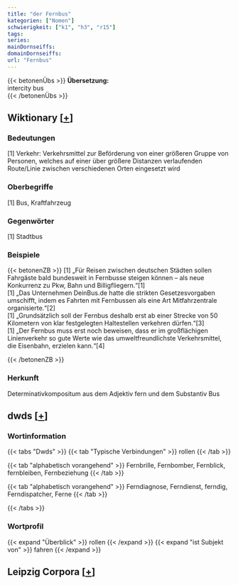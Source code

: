 ```yaml
---
title: "der Fernbus"
kategorien: ["Nomen"]
schwierigkeit: ["k1", "h3", "r15"]
tags:
series:
mainDornseiffs:
domainDornseiffs:
url: "Fernbus"
---
```


{{< betonenÜbs >}}
**Übersetzung:**  
intercity bus  
{{< /betonenÜbs >}}

## Wiktionary [[+](https://de.wiktionary.org/wiki/Fernbus)]

### Bedeutungen
[1] Verkehr: Verkehrsmittel zur Beförderung von einer größeren Gruppe von Personen, welches auf einer über größere Distanzen verlaufenden Route/Linie zwischen verschiedenen Orten eingesetzt wird  

### Oberbegriffe
[1] Bus, Kraftfahrzeug  

### Gegenwörter
[1] Stadtbus  

### Beispiele
{{< betonenZB >}}
[1] „Für Reisen zwischen deutschen Städten sollen Fahrgäste bald bundesweit in Fernbusse steigen können – als neue Konkurrenz zu Pkw, Bahn und Billigfliegern.“[1]  
[1] „Das Unternehmen DeinBus.de hatte die strikten Gesetzesvorgaben umschifft, indem es Fahrten mit Fernbussen als eine Art Mitfahrzentrale organisierte.“[2]  
[1] „Grundsätzlich soll der Fernbus deshalb erst ab einer Strecke von 50 Kilometern von klar festgelegten Haltestellen verkehren dürfen.“[3]  
[1] „Der Fernbus muss erst noch beweisen, dass er im großflächigen Linienverkehr so gute Werte wie das umweltfreundlichste Verkehrsmittel, die Eisenbahn, erzielen kann.“[4]  

{{< /betonenZB >}}
### Herkunft
Determinativkompositum aus dem Adjektiv fern und dem Substantiv Bus  



## dwds [[+](https://www.dwds.de/wb/Fernbus)]

### Wortinformation
{{< tabs "Dwds" >}}
{{< tab "Typische Verbindungen" >}}
rollen
{{< /tab >}}

{{< tab "alphabetisch vorangehend" >}}
Fernbrille, Fernbomber, Fernblick, fernbleiben, Fernbeziehung
{{< /tab >}}

{{< tab "alphabetisch vorangehend" >}}
Ferndiagnose, Ferndienst, ferndig, Ferndispatcher, Ferne
{{< /tab >}}

{{< /tabs >}}

### Wortprofil
{{< expand "Überblick" >}} rollen {{< /expand >}}
{{< expand "ist Subjekt von" >}} fahren {{< /expand >}}

## Leipzig Corpora [[+](https://corpora.uni-leipzig.de/en/res?word=Fernbus&corpusId=deu_newscrawl-public_2018)]

